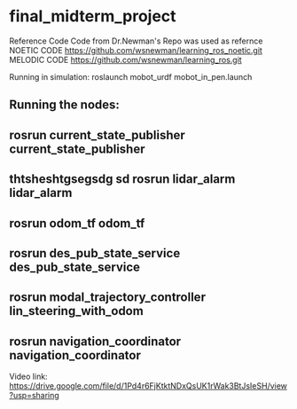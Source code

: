 # final_midterm_project


Reference Code
Code from Dr.Newman's Repo was used as refernce
NOETIC CODE
https://github.com/wsnewman/learning_ros_noetic.git
MELODIC CODE
https://github.com/wsnewman/learning_ros.git

Running in simulation:
roslaunch mobot_urdf mobot_in_pen.launch

Running the nodes:
--
rosrun current_state_publisher current_state_publisher
--
thtsheshtgsegsdg sd
rosrun lidar_alarm lidar_alarm
--
rosrun odom_tf odom_tf
--
rosrun des_pub_state_service des_pub_state_service
--
rosrun modal_trajectory_controller lin_steering_with_odom
--
rosrun navigation_coordinator navigation_coordinator
--
Video link: https://drive.google.com/file/d/1Pd4r6FjKtktNDxQsUK1rWak3BtJsIeSH/view?usp=sharing






